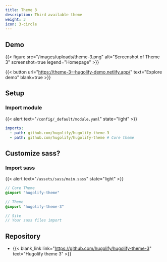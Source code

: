 ```yaml
---
title: Theme 3
description: Third available theme
weight: 3
icon: 3-circle
---
```


## Demo

{{< figure src="/images/uploads/theme-3.png" alt="Screenshot of Theme 3" screenshot=true legend="Homepage" >}}

{{< button url="https://theme-3--hugolify-demo.netlify.app/" text="Explore demo" blank=true >}}

## Setup

### Import module

{{< alert text="`/config/_default/module.yaml`" state="light" >}}

```yml
imports:
  - path: github.com/hugolify/hugolify-theme-3
  - path: github.com/hugolify/hugolify-theme # Core theme
```

## Customize sass?

### Import sass

{{< alert text="`/assets/sass/main.sass`" state="light" >}}

```sass
// Core Theme
@import "hugolify-theme"

// Theme
@import "hugolify-theme-3"

// Site
// Your sass files import
```

## Repository

- {{< blank_link link="https://github.com/hugolify/hugolify-theme-3" text="Hugolify theme 3" >}}
